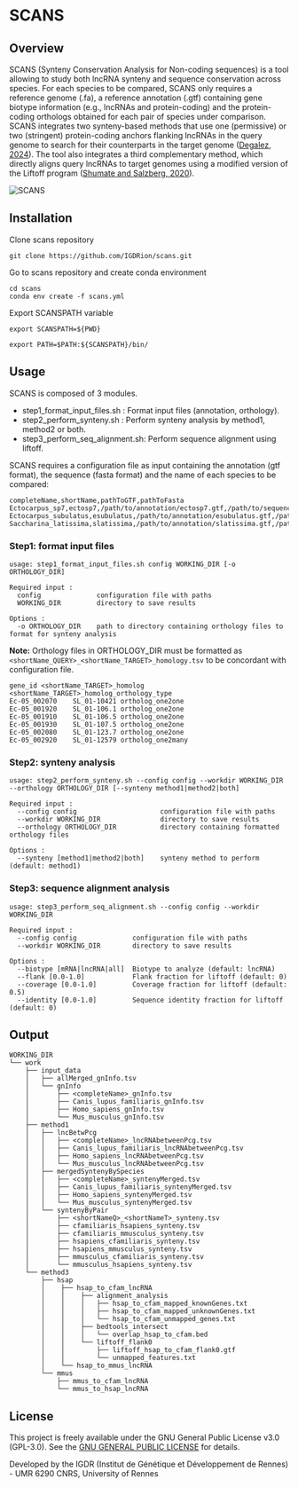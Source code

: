 # SCANS

## Overview
SCANS (Synteny Conservation Analysis for Non-coding sequences) is a tool allowing to study both lncRNA synteny and sequence conservation across species.
For each species to be compared, SCANS only requires a reference genome (.fa), a reference annotation (.gtf) containing gene biotype information (e.g., lncRNAs and protein-coding) and the protein-coding orthologs obtained for each pair of species under comparison. SCANS integrates two synteny-based methods that use one (permissive) or two (stringent) protein-coding anchors flanking lncRNAs in the query genome to search for their counterparts in the target genome ([Degalez, 2024](https://www.biorxiv.org/content/10.1101/2024.10.03.616473v1)). The tool also integrates a third complementary method, which directly aligns query lncRNAs to target genomes using a modified version of the Liftoff program ([Shumate and Salzberg, 2020](https://doi.org/10.1093/bioinformatics/btaa1016)).

![SCANS](https://github.com/user-attachments/assets/2a2b1625-7cb2-4bc3-8a68-3ee307c01abd)


## Installation

Clone scans repository
```
git clone https://github.com/IGDRion/scans.git
```
Go to scans repository and create conda environment
```
cd scans
conda env create -f scans.yml
```
Export SCANSPATH variable
```
export SCANSPATH=${PWD}

export PATH=$PATH:${SCANSPATH}/bin/
```

## Usage

SCANS is composed of 3 modules.

* step1_format_input_files.sh	: Format input files (annotation, orthology).
* step2_perform_synteny.sh	: Perform synteny analysis by method1, method2 or both.
* step3_perform_seq_alignment.sh: Perform sequence alignment using liftoff.

SCANS requires a configuration file as input containing the annotation (gtf format), the sequence (fasta format) and the name of each species to be compared:
```
completeName,shortName,pathToGTF,pathToFasta
Ectocarpus_sp7,ectosp7,/path/to/annotation/ectosp7.gtf,/path/to/sequence/Ectocarpus_sp7.fa
Ectocarpus_subulatus,esubulatus,/path/to/annotation/esubulatus.gtf,/path/to/sequence/Ectocarpus_subulatus.fa
Saccharina_latissima,slatissima,/path/to/annotation/slatissima.gtf,/path/to/sequence/Saccharina_latissima.fa
```

### Step1: format input files
```
usage: step1_format_input_files.sh config WORKING_DIR [-o ORTHOLOGY_DIR]

Required input :
  config              configuration file with paths
  WORKING_DIR         directory to save results

Options :
  -o ORTHOLOGY_DIR    path to directory containing orthology files to format for synteny analysis

```
**Note:**
Orthology files in ORTHOLOGY_DIR must be formatted as  `<shortName_QUERY>_<shortName_TARGET>_homology.tsv` to be concordant with configuration file.

```
gene_id	<shortName_TARGET>_homolog	<shortName_TARGET>_homolog_orthology_type
Ec-05_002070	SL_01-10421	ortholog_one2one
Ec-05_001920	SL_01-106.1	ortholog_one2one
Ec-05_001910	SL_01-106.5	ortholog_one2one
Ec-05_001930	SL_01-107.5	ortholog_one2one
Ec-05_002080	SL_01-123.7	ortholog_one2one
Ec-05_002920	SL_01-12579	ortholog_one2many
```

### Step2: synteny analysis
```
usage: step2_perform_synteny.sh --config config --workdir WORKING_DIR --orthology ORTHOLOGY_DIR [--synteny method1|method2|both]

Required input :
  --config config                     configuration file with paths
  --workdir WORKING_DIR               directory to save results
  --orthology ORTHOLOGY_DIR           directory containing formatted orthology files

Options :
  --synteny [method1|method2|both]    synteny method to perform (default: method1)

```
### Step3: sequence alignment analysis
```
usage: step3_perform_seq_alignment.sh --config config --workdir WORKING_DIR

Required input :
  --config config              configuration file with paths
  --workdir WORKING_DIR        directory to save results

Options :
  --biotype [mRNA|lncRNA|all]  Biotype to analyze (default: lncRNA)
  --flank [0.0-1.0]            Flank fraction for liftoff (default: 0)
  --coverage [0.0-1.0]         Coverage fraction for liftoff (default: 0.5)
  --identity [0.0-1.0]         Sequence identity fraction for liftoff (default: 0)
```

## Output

```
WORKING_DIR
└── work
    ├── input_data
    │   ├── allMerged_gnInfo.tsv
    │   └── gnInfo
    │       ├── <completeName>_gnInfo.tsv
    │       ├── Canis_lupus_familiaris_gnInfo.tsv
    │       ├── Homo_sapiens_gnInfo.tsv
    │       └── Mus_musculus_gnInfo.tsv
    ├── method1
    │   ├── lncBetwPcg
    │   │   ├── <completeName>_lncRNAbetweenPcg.tsv
    │   │   ├── Canis_lupus_familiaris_lncRNAbetweenPcg.tsv
    │   │   ├── Homo_sapiens_lncRNAbetweenPcg.tsv
    │   │   └── Mus_musculus_lncRNAbetweenPcg.tsv
    │   ├── mergedSyntenyBySpecies
    │   │   ├── <completeName>_syntenyMerged.tsv
    │   │   ├── Canis_lupus_familiaris_syntenyMerged.tsv
    │   │   ├── Homo_sapiens_syntenyMerged.tsv
    │   │   └── Mus_musculus_syntenyMerged.tsv
    │   └── syntenyByPair
    │       ├── <shortNameQ>_<shortNameT>_synteny.tsv
    │       ├── cfamiliaris_hsapiens_synteny.tsv
    │       ├── cfamiliaris_mmusculus_synteny.tsv
    │       ├── hsapiens_cfamiliaris_synteny.tsv
    │       ├── hsapiens_mmusculus_synteny.tsv
    │       ├── mmusculus_cfamiliaris_synteny.tsv
    │       └── mmusculus_hsapiens_synteny.tsv
    └── method3
        ├── hsap
        │    ├── hsap_to_cfam_lncRNA
        │    │    ├── alignment_analysis
        │    │    │   ├── hsap_to_cfam_mapped_knownGenes.txt
        │    │    │   ├── hsap_to_cfam_mapped_unknownGenes.txt
        │    │    │   └── hsap_to_cfam_unmapped_genes.txt
        │    │    ├── bedtools_intersect
        │    │    │   └── overlap_hsap_to_cfam.bed
        │    │    └── liftoff_flank0
        │    │        ├── liftoff_hsap_to_cfam_flank0.gtf
        │    │        └── unmapped_features.txt
        │    └── hsap_to_mmus_lncRNA
        └── mmus
            ├── mmus_to_cfam_lncRNA
            └── mmus_to_hsap_lncRNA
```

## License

This project is freely available under the GNU General Public License v3.0 (GPL-3.0). See the [GNU GENERAL PUBLIC LICENSE](https://www.gnu.org/licenses/gpl-3.0.html) for details.

Developed by the IGDR (Institut de Génétique et Développement de Rennes) - UMR 6290 CNRS, University of Rennes
